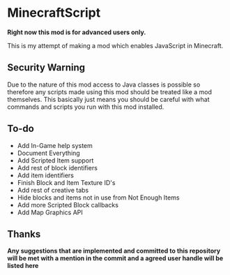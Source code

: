MinecraftScript
===============

__Right now this mod is for advanced users only.__

This is my attempt of making a mod which enables JavaScript in Minecraft.

Security Warning
----------------
Due to the nature of this mod access to Java classes is possible so therefore any scripts made using this mod should be treated like a mod themselves.
This basically just means you should be careful with what commands and scripts you run with this mod installed.

To-do
-----
- Add In-Game help system
- Document Everything
- Add Scripted Item support
- Add rest of block identifiers
- Add item identifiers
- Finish Block and Item Texture ID's
- Add rest of creative tabs
- Hide blocks and items not in use from Not Enough Items
- Add more Scripted Block callbacks
- Add Map Graphics API

Thanks
------
__Any suggestions that are implemented and committed to this repository will be met with a mention in the commit and a agreed user handle will be listed here__